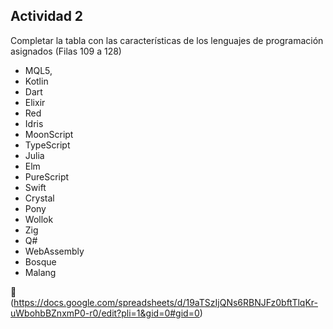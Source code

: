## Actividad 2

Completar la tabla con las características de los lenguajes de programación asignados (Filas 109 a 128)

- MQL5,
- Kotlin
- Dart
- Elixir
- Red
- Idris
- MoonScript
- TypeScript
- Julia
- Elm
- PureScript
- Swift
- Crystal
- Pony
- Wollok
- Zig
- Q#
- WebAssembly
- Bosque
- Malang

🔗 (https://docs.google.com/spreadsheets/d/19aTSzIjQNs6RBNJFz0bftTlqKr-uWbohbBZnxmP0-r0/edit?pli=1&gid=0#gid=0)

